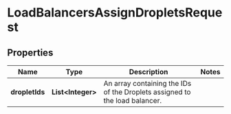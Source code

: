

# LoadBalancersAssignDropletsRequest


## Properties

| Name | Type | Description | Notes |
|------------ | ------------- | ------------- | -------------|
|**dropletIds** | **List&lt;Integer&gt;** | An array containing the IDs of the Droplets assigned to the load balancer. |  |



